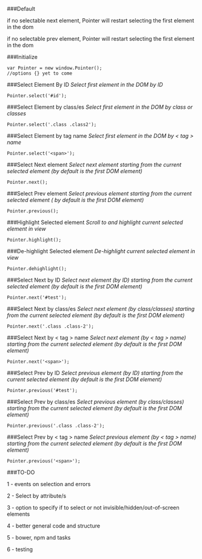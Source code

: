 ###Default

if no selectable next element, Pointer will restart selecting the first element in the dom

if no selectable prev element, Pointer will restart selecting the first element in the dom

###Initialize
```
var Pointer = new window.Pointer();
//options {} yet to come
```
###Select Element By ID
_Select first element in the DOM by ID_
```
Pointer.select('#id');
```
###Select Element by class/es
_Select first element in the DOM by class or classes_
```
Pointer.select('.class .class2');
```
###Select Element by tag name
_Select first element in the DOM by < tag > name_
```
Pointer.select('<span>');
```

###Select Next element
_Select next element starting from the current selected element (by default is the first DOM element)_
```
Pointer.next();
```

###Select Prev element
_Select previous element starting from the current selected element ( by default is the first DOM element)_
```
Pointer.previous();
```

###Highlight Selected element
_Scroll to and highlight current selected element in view_
```
Pointer.highlight();
```

###De-highlight Selected element
_De-highlight current selected element in view_
```
Pointer.dehighlight();
```

###Select Next by ID
_Select next element (by ID) starting from the current selected element (by default is the first DOM element)_
```
Pointer.next('#test');
```

###Select Next by class/es
_Select next element (by class/classes) starting from the current selected element (by default is the first DOM element)_
```
Pointer.next('.class .class-2');
```
###Select Next by < tag > name
_Select next element (by < tag > name) starting from the current selected element (by default is the first DOM element)_
```
Pointer.next('<span>');
```

###Select Prev by ID
_Select previous element (by ID) starting from the current selected element (by default is the first DOM element)_
```
Pointer.previous('#test');
```

###Select Prev by class/es
_Select previous element (by class/classes) starting from the current selected element (by default is the first DOM element)_
```
Pointer.previous('.class .class-2');
```
###Select Prev by < tag > name
_Select previous element (by < tag > name) starting from the current selected element (by default is the first DOM element)_
```
Pointer.previous('<span>');
```

###TO-DO

1 - events on selection and errors

2 - Select by attribute/s

3 - option to specify if to select or not invisible/hidden/out-of-screen elements

4 - better general code and structure

5 - bower, npm and tasks

6 - testing
